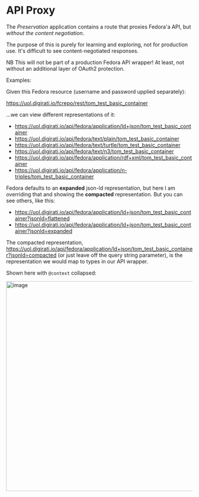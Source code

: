 # API Proxy

The *Preservation* application contains a route that proxies Fedora'a API, but _without the content negotiation_.

The purpose of this is purely for learning and exploring, not for production use. It's difficult to see content-negotiated responses.

NB This will not be part of a production Fedora API wrapper! At least, not without an additional layer of OAuth2 protection.

Examples:

Given this Fedora resource (username and password upplied separately):

https://uol.digirati.io/fcrepo/rest/tom_test_basic_container

...we can view different representations of it:

- https://uol.digirati.io/api/fedora/application/ld+json/tom_test_basic_container
- https://uol.digirati.io/api/fedora/text/plain/tom_test_basic_container
- https://uol.digirati.io/api/fedora/text/turtle/tom_test_basic_container
- https://uol.digirati.io/api/fedora/text/n3/tom_test_basic_container
- https://uol.digirati.io/api/fedora/application/rdf+xml/tom_test_basic_container
- https://uol.digirati.io/api/fedora/application/n-triples/tom_test_basic_container

Fedora defaults to an **expanded** json-ld representation, but here I am overriding that and showing the **compacted** representation. But you can see others, like this:

- https://uol.digirati.io/api/fedora/application/ld+json/tom_test_basic_container?jsonld=flattened
- https://uol.digirati.io/api/fedora/application/ld+json/tom_test_basic_container?jsonld=expanded

The compacted representation, https://uol.digirati.io/api/fedora/application/ld+json/tom_test_basic_container?jsonld=compacted (or just leave off the query string parameter), is the representation we would map to types in our API wrapper.

Shown here with `@context` collapsed:

<img width="566" alt="image" src="https://github.com/digirati-co-uk/uol-leeds-experiments/assets/1443575/db72689a-d200-4359-946f-ac373ac6bac2">


